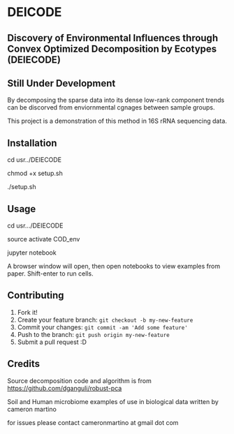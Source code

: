 # DEICODE
## Discovery of Environmental Influences through Convex Optimized Decomposition by Ecotypes (DEIECODE) 
## Still Under Development 

By decomposing the sparse data into its dense low-rank component trends can be discorved from enviornmental cgnages between sample groups.

This project is a demonstration of this method in 16S rRNA sequencing data. 

## Installation

cd usr../DEIECODE

chmod +x setup.sh

./setup.sh

## Usage

cd usr.../DEIECODE 

source activate COD_env 

jupyter notebook 

A browser window will open, then open notebooks to view examples from paper. Shift-enter to run cells. 


## Contributing

1. Fork it!
2. Create your feature branch: `git checkout -b my-new-feature`
3. Commit your changes: `git commit -am 'Add some feature'`
4. Push to the branch: `git push origin my-new-feature`
5. Submit a pull request :D

## Credits

Source decomposition code and algorithm is from https://github.com/dganguli/robust-pca

Soil and Human microbiome examples of use in biological data written by cameron martino 

for issues please contact cameronmartino at gmail dot com 

